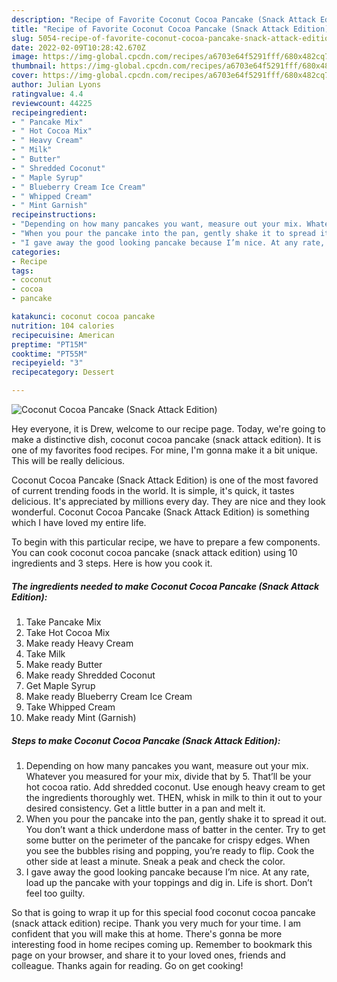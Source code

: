 ```yaml
---
description: "Recipe of Favorite Coconut Cocoa Pancake (Snack Attack Edition)"
title: "Recipe of Favorite Coconut Cocoa Pancake (Snack Attack Edition)"
slug: 5054-recipe-of-favorite-coconut-cocoa-pancake-snack-attack-edition
date: 2022-02-09T10:28:42.670Z
image: https://img-global.cpcdn.com/recipes/a6703e64f5291fff/680x482cq70/coconut-cocoa-pancake-snack-attack-edition-recipe-main-photo.jpg
thumbnail: https://img-global.cpcdn.com/recipes/a6703e64f5291fff/680x482cq70/coconut-cocoa-pancake-snack-attack-edition-recipe-main-photo.jpg
cover: https://img-global.cpcdn.com/recipes/a6703e64f5291fff/680x482cq70/coconut-cocoa-pancake-snack-attack-edition-recipe-main-photo.jpg
author: Julian Lyons
ratingvalue: 4.4
reviewcount: 44225
recipeingredient:
- " Pancake Mix"
- " Hot Cocoa Mix"
- " Heavy Cream"
- " Milk"
- " Butter"
- " Shredded Coconut"
- " Maple Syrup"
- " Blueberry Cream Ice Cream"
- " Whipped Cream"
- " Mint Garnish"
recipeinstructions:
- "Depending on how many pancakes you want, measure out your mix. Whatever you measured for your mix, divide that by 5. That’ll be your hot cocoa ratio. Add shredded coconut. Use enough heavy cream to get the ingredients thoroughly wet. THEN, whisk in milk to thin it out to your desired consistency. Get a little butter in a pan and melt it."
- "When you pour the pancake into the pan, gently shake it to spread it out. You don’t want a thick underdone mass of batter in the center. Try to get some butter on the perimeter of the pancake for crispy edges. When you see the bubbles rising and popping, you’re ready to flip. Cook the other side at least a minute. Sneak a peak and check the color."
- "I gave away the good looking pancake because I’m nice. At any rate, load up the pancake with your toppings and dig in. Life is short. Don’t feel too guilty."
categories:
- Recipe
tags:
- coconut
- cocoa
- pancake

katakunci: coconut cocoa pancake 
nutrition: 104 calories
recipecuisine: American
preptime: "PT15M"
cooktime: "PT55M"
recipeyield: "3"
recipecategory: Dessert

---
```



![Coconut Cocoa Pancake (Snack Attack Edition)](https://img-global.cpcdn.com/recipes/a6703e64f5291fff/680x482cq70/coconut-cocoa-pancake-snack-attack-edition-recipe-main-photo.jpg)

Hey everyone, it is Drew, welcome to our recipe page. Today, we're going to make a distinctive dish, coconut cocoa pancake (snack attack edition). It is one of my favorites food recipes. For mine, I'm gonna make it a bit unique. This will be really delicious.

Coconut Cocoa Pancake (Snack Attack Edition) is one of the most favored of current trending foods in the world. It is simple, it's quick, it tastes delicious. It's appreciated by millions every day. They are nice and they look wonderful. Coconut Cocoa Pancake (Snack Attack Edition) is something which I have loved my entire life.




To begin with this particular recipe, we have to prepare a few components. You can cook coconut cocoa pancake (snack attack edition) using 10 ingredients and 3 steps. Here is how you cook it.

<!--inarticleads1-->

##### The ingredients needed to make Coconut Cocoa Pancake (Snack Attack Edition):

1. Take  Pancake Mix
1. Take  Hot Cocoa Mix
1. Make ready  Heavy Cream
1. Take  Milk
1. Make ready  Butter
1. Make ready  Shredded Coconut
1. Get  Maple Syrup
1. Make ready  Blueberry Cream Ice Cream
1. Take  Whipped Cream
1. Make ready  Mint (Garnish)




<!--inarticleads2-->

##### Steps to make Coconut Cocoa Pancake (Snack Attack Edition):

1. Depending on how many pancakes you want, measure out your mix. Whatever you measured for your mix, divide that by 5. That’ll be your hot cocoa ratio. Add shredded coconut. Use enough heavy cream to get the ingredients thoroughly wet. THEN, whisk in milk to thin it out to your desired consistency. Get a little butter in a pan and melt it.
1. When you pour the pancake into the pan, gently shake it to spread it out. You don’t want a thick underdone mass of batter in the center. Try to get some butter on the perimeter of the pancake for crispy edges. When you see the bubbles rising and popping, you’re ready to flip. Cook the other side at least a minute. Sneak a peak and check the color.
1. I gave away the good looking pancake because I’m nice. At any rate, load up the pancake with your toppings and dig in. Life is short. Don’t feel too guilty.




So that is going to wrap it up for this special food coconut cocoa pancake (snack attack edition) recipe. Thank you very much for your time. I am confident that you will make this at home. There's gonna be more interesting food in home recipes coming up. Remember to bookmark this page on your browser, and share it to your loved ones, friends and colleague. Thanks again for reading. Go on get cooking!
